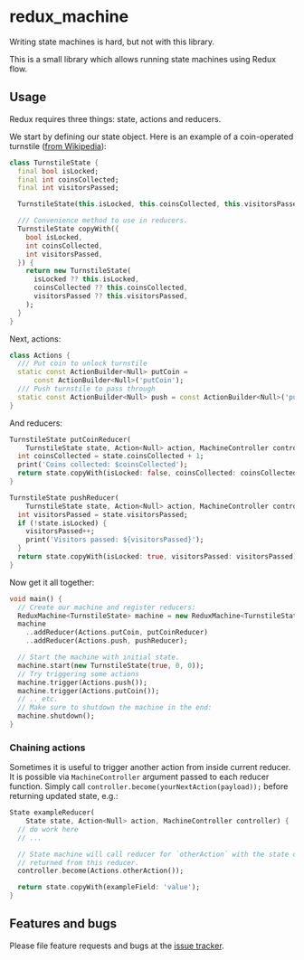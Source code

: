# redux_machine

Writing state machines is hard, but not with this library.

This is a small library which allows running state machines using Redux flow.

## Usage

Redux requires three things: state, actions and reducers.

We start by defining our state object. Here is an example of a coin-operated
turnstile ([from Wikipedia][turnstile]):

```dart
class TurnstileState {
  final bool isLocked;
  final int coinsCollected;
  final int visitorsPassed;

  TurnstileState(this.isLocked, this.coinsCollected, this.visitorsPassed);

  /// Convenience method to use in reducers.
  TurnstileState copyWith({
    bool isLocked,
    int coinsCollected,
    int visitorsPassed,
  }) {
    return new TurnstileState(
      isLocked ?? this.isLocked,
      coinsCollected ?? this.coinsCollected,
      visitorsPassed ?? this.visitorsPassed,
    );
  }
}
```

Next, actions:

```dart
class Actions {
  /// Put coin to unlock turnstile
  static const ActionBuilder<Null> putCoin =
      const ActionBuilder<Null>('putCoin');
  /// Push turnstile to pass through
  static const ActionBuilder<Null> push = const ActionBuilder<Null>('push');
}
```

And reducers:

```dart
TurnstileState putCoinReducer(
    TurnstileState state, Action<Null> action, MachineController controller) {
  int coinsCollected = state.coinsCollected + 1;
  print('Coins collected: $coinsCollected');
  return state.copyWith(isLocked: false, coinsCollected: coinsCollected);
}

TurnstileState pushReducer(
    TurnstileState state, Action<Null> action, MachineController controller) {
  int visitorsPassed = state.visitorsPassed;
  if (!state.isLocked) {
    visitorsPassed++;
    print('Visitors passed: ${visitorsPassed}');
  }
  return state.copyWith(isLocked: true, visitorsPassed: visitorsPassed);
}
```

Now get it all together:

```dart
void main() {
  // Create our machine and register reducers:
  ReduxMachine<TurnstileState> machine = new ReduxMachine<TurnstileState>();
  machine
    ..addReducer(Actions.putCoin, putCoinReducer)
    ..addReducer(Actions.push, pushReducer);

  // Start the machine with initial state.
  machine.start(new TurnstileState(true, 0, 0));
  // Try triggering some actions
  machine.trigger(Actions.push());
  machine.trigger(Actions.putCoin());
  // .. etc.
  // Make sure to shutdown the machine in the end:
  machine.shutdown();
}
```

### Chaining actions

Sometimes it is useful to trigger another action from inside current reducer.
It is possible via `MachineController` argument passed to each reducer function.
Simply call `controller.become(yourNextAction(payload));` before returning
updated state, e.g.:

```dart
State exampleReducer(
    State state, Action<Null> action, MachineController controller) {
  // do work here
  // ...

  // State machine will call reducer for `otherAction` with the state object 
  // returned from this reducer.
  controller.become(Actions.otherAction());

  return state.copyWith(exampleField: 'value');
}
```

## Features and bugs

Please file feature requests and bugs at the [issue tracker][tracker].

[turnstile]: https://en.wikipedia.org/wiki/Finite-state_machine#Example:_coin-operated_turnstile
[tracker]: https://github.com/pulyaevskiy/redux-machine/issues
